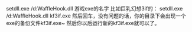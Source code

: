 setdll.exe /d:WaffleHook.dll 游戏exe的名字
比如巨乳幻想3if的：
setdll.exe /d:WaffleHook.dll kf3if.exe
然后回车，没有问题的话，你的目录下会出现一个exe的备份文件kf3if.exe~
然后你以后运行新的kf3if.exe就可以了。
